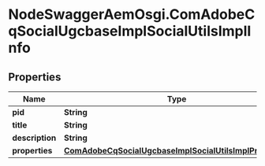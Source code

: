 # NodeSwaggerAemOsgi.ComAdobeCqSocialUgcbaseImplSocialUtilsImplInfo

## Properties

Name | Type | Description | Notes
------------ | ------------- | ------------- | -------------
**pid** | **String** |  | [optional] 
**title** | **String** |  | [optional] 
**description** | **String** |  | [optional] 
**properties** | [**ComAdobeCqSocialUgcbaseImplSocialUtilsImplProperties**](ComAdobeCqSocialUgcbaseImplSocialUtilsImplProperties.md) |  | [optional] 


